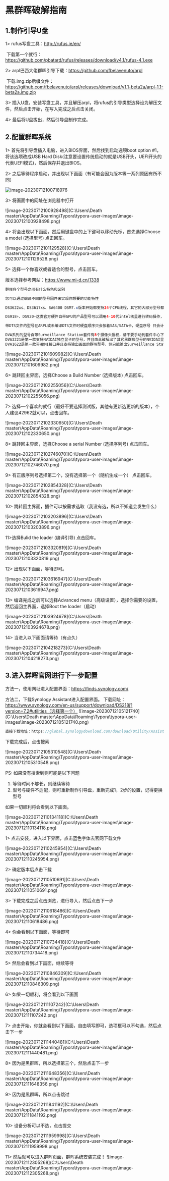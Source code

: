 # 黑群晖破解指南



## 1.制作引导U盘

1> rufus写盘工具：http://rufus.ie/en/

​	下载第一个就行：https://github.com/pbatard/rufus/releases/download/v4.1/rufus-4.1.exe



2> arpl巴西大佬群晖引导下载：https://github.com/fbelavenuto/arpl

​	下载.img.zip后缀文件：https://github.com/fbelavenuto/arpl/releases/download/v1.1-beta2a/arpl-1.1-beta2a.img.zip



3> 插入U盘，安装写盘工具，并且解压arpl，将rufus的引导类型选择设为解压文件，然后点击开始，在写入完成之后点击关闭。

4> 最后将U盘拔出，然后引导盘制作完成。





## 2.配置群晖系统

1> 首先将引导盘插入电脑，进入BIOS界面，然后找到启动选项boot option #1，将该选项改成USB Hard Disk(注意要设置传统启动的就是USB开头，UEFI开头的代表UEFI模式)，然后保存并退出BIOS。



2> 之后等待程序启动，并出现以下画面（有可能会因为版本等一系列原因有所不同）

![image-20230712100718976](https://github.com/Learner-Lee/nas/assets/89835879/f75849aa-62ba-450e-87c9-ca35326362d7)



3> 将画面中的网址在浏览器中打开

![image-20230712100928498](C:\Users\Death master\AppData\Roaming\Typora\typora-user-images\image-20230712100928498.png)



4> 将会出现以下画面，然后用键盘中的上下键可以移动光标，首先选择Choose a model (选择型号) 点击回车。

![image-20230712101129528](C:\Users\Death master\AppData\Roaming\Typora\typora-user-images\image-20230712101129528.png)



5> 选择一个你喜欢或者适合的型号，点击回车。

版本选择参考网站：https://www.mi-d.cn/1338

```java
群晖各个型号之间有什么特色和区别

您可以通过编译不同的型号固件来实现你想要的功能特性

DS3622xs、DS3617xs、SA6400 DSM7.x版本开始都支持24个CPU线程，其它的大部分型号都最多只支持8个线程（DS918、DS920）或16个线程，如果你的CPU核心线程都多的情况下可能会有很多闲置核心，因为他们可能只调用8条线程。查询你的黑群晖支持多少线程可以看一下这里https://www.mi-d.cn/7614

DS918+、DS920+这类官方硬件自带GPU的产品型号可以调用4-10代intel核显进行转码操作，可以减少低端型号转码时cpu的占用。但是11代开始因为群晖的linux内核非常老，并且升级版本基本就只制裁一下盗版，换换UI换个皮肤做做样子，最重要的内核几乎没升级过（DSM版本和内核没多大关系）。目前只有SA6400是5.1 linux内核，其它的型号都停留在4.4或更早的3.x内核，所以其它型号能驱动核显最多只能支持到intel10代。目前是有SA6400移植驱动的固件[详情参考jim大佬博客](https://blog.jim.plus/blog/post/jim/synology-sa6400-with-i915)

带DTS文件的型号在ARPL或未编译DTS文件时硬盘顺序只会按着SAS/SATA卡，硬盘序号 只会计算有插入的硬盘的插槽，，例如两张4口SATA，就算你只在两张SATA卡最后一个口上插硬盘，只要你其它口不插硬盘，开机它也会显示硬盘序显示为硬盘1 硬盘2。并不会像非DTS型号一样显示硬盘4和硬盘8。但是他也有一个好处就是在普通引导下不会乱报SATA口错误。DTS型号截止到2023年1月清单：DS920+,DS923+, DS1520+, DS1621+, DS1821+, DS2422+,DVA1622, FS2500, SA6400。

DVA系列的型号自带Surveillance Station套件有8个摄像头授权，请不要手动到套件中心下载，装完系统之后联网自动下载
DVA3221是第一款支持NVIDAI独立显卡的型号，并且由此破解出了其它黑群晖型号的NVIDAI显卡驱动  详情查看[矿神的博客](https://imnks.com/7009.html)
DVA1622是第一款带HDMI接口并且支持输出画面的群晖型号，但只能输出Surveillance Station的监控画面。
```

![image-20230712101609982](C:\Users\Death master\AppData\Roaming\Typora\typora-user-images\image-20230712101609982.png)



6> 跳转回主界面，选择Choose a Build Number (选择版本) 点击回车。

![image-20230712102255056](C:\Users\Death master\AppData\Roaming\Typora\typora-user-images\image-20230712102255056.png)



7> 选择一个喜欢的就行（最好不要选择测试版，其他有更新选更新的版本），个人建议42962就可以，点击回车。

![image-20230712102330650](C:\Users\Death master\AppData\Roaming\Typora\typora-user-images\image-20230712102330650.png)



8> 跳转回主界面，选择Choose a serial Number (选择序列号) 点击回车。

![image-20230712102746070](C:\Users\Death master\AppData\Roaming\Typora\typora-user-images\image-20230712102746070.png)



9> 有正版序列号选择第二个，没有选择第一个（随机生成一个） 点击回车。

![image-20230712102854328](C:\Users\Death master\AppData\Roaming\Typora\typora-user-images\image-20230712102854328.png)



10> 跳转回主界面，插件可以按需求选取（我没有选，所以不知道会发生什么）

![image-20230712103203896](C:\Users\Death master\AppData\Roaming\Typora\typora-user-images\image-20230712103203896.png)



11>选择Bulid the loader (编译引导) 点击回车。

![image-20230712103320819](C:\Users\Death master\AppData\Roaming\Typora\typora-user-images\image-20230712103320819.png)



12> 出现以下画面，等待即可。

![image-20230712103616947](C:\Users\Death master\AppData\Roaming\Typora\typora-user-images\image-20230712103616947.png)



13> 编译完成之后可以选择Advanced menu（高级设置），选择你需要的设置，然后返回主界面，选择Boot the loader（启动）

![image-20230712103924678](C:\Users\Death master\AppData\Roaming\Typora\typora-user-images\image-20230712103924678.png)



14> 当进入以下画面请等待（有点久）

![image-20230712104218273](C:\Users\Death master\AppData\Roaming\Typora\typora-user-images\image-20230712104218273.png)



## 3.进入群晖官网进行下一步配置

方法一，使用网址进入配置界面：https://finds.synology.com/

方法二，下载Synology Assistant进入配置界面。
下载网址：https://www.synology.com/en-us/support/download/DS218j?version=7.2#utilities（选择第一个）
![image-20230712105121740](C:\Users\Death master\AppData\Roaming\Typora\typora-user-images\image-20230712105121740.png)

```java
直接下载地址：https://global.synologydownload.com/download/Utility/Assistant/7.0.4-50051/Windows/synology-assistant-7.0.4-50051.exe?model=DS218j&bays=2&dsm_version=7.2&build_number=64570

```

下载完成后，点击搜索

![image-20230712105310548](C:\Users\Death master\AppData\Roaming\Typora\typora-user-images\image-20230712105310548.png)

PS: 如果没有搜索到则可能是以下问题

1. 等待时间不够长，则继续等待
2. 型号与硬件不适配，则可重新制作引导盘，重新完成1，2步的设置，记得更换型号



如果一切顺利将会看到以下画面。

![image-20230712110134118](C:\Users\Death master\AppData\Roaming\Typora\typora-user-images\image-20230712110134118.png)



1> 点击安装，进入以下界面，点击蓝色字体去官网下载文件 

![image-20230712110245954](C:\Users\Death master\AppData\Roaming\Typora\typora-user-images\image-20230712110245954.png)



2> 确定版本后点击下载

![image-20230712110510691](C:\Users\Death master\AppData\Roaming\Typora\typora-user-images\image-20230712110510691.png)



3> 下载完成之后点击浏览，进行导入，然后点击下一步

![image-20230712110618486](C:\Users\Death master\AppData\Roaming\Typora\typora-user-images\image-20230712110618486.png)



4> 你会看到以下画面，等待即可

![image-20230712110734418](C:\Users\Death master\AppData\Roaming\Typora\typora-user-images\image-20230712110734418.png)



5> 然后会看到以下画面，继续等待

![image-20230712110846309](C:\Users\Death master\AppData\Roaming\Typora\typora-user-images\image-20230712110846309.png)



6> 如果一切顺利，将会看到以下画面

![image-20230712111107242](C:\Users\Death master\AppData\Roaming\Typora\typora-user-images\image-20230712111107242.png)



7> 点击开始，你就会看到以下画面，自由填写即可，选项框可以不勾选，然后点击下一步

![image-20230712111440481](C:\Users\Death master\AppData\Roaming\Typora\typora-user-images\image-20230712111440481.png)



8> 因为是黑群晖，所以选择第三个，然后点击下一步

![image-20230712111648356](C:\Users\Death master\AppData\Roaming\Typora\typora-user-images\image-20230712111648356.png)



9> 因为是黑群晖，所以点击跳过

![image-20230712111841192](C:\Users\Death master\AppData\Roaming\Typora\typora-user-images\image-20230712111841192.png)



10> 设备分析可以不选，点击提交

![image-20230712111959998](C:\Users\Death master\AppData\Roaming\Typora\typora-user-images\image-20230712111959998.png)



11> 然后就可以进入群晖页面，群晖系统安装完成！
![image-20230712112305268](C:\Users\Death master\AppData\Roaming\Typora\typora-user-images\image-20230712112305268.png)
